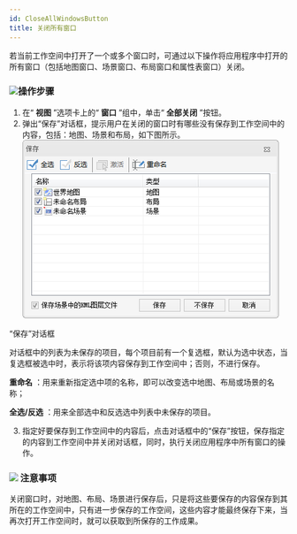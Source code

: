 ```yaml
---
id: CloseAllWindowsButton
title: 关闭所有窗口
---
```

若当前工作空间中打开了一个或多个窗口时，可通过以下操作将应用程序中打开的所有窗口（包括地图窗口、场景窗口、布局窗口和属性表窗口）关闭。

### ![](../img/read.gif)操作步骤

  1. 在“ **视图** ”选项卡上的“ **窗口** ”组中，单击“ **全部关闭** ”按钮。
  2. 弹出“保存”对话框，提示用户在关闭的窗口时有哪些没有保存到工作空间中的内容，包括：地图、场景和布局，如下图所示。  ![](img/SaveWSContent.png)   
  
“保存”对话框

对话框中的列表为未保存的项目，每个项目前有一个复选框，默认为选中状态，当复选框被选中时，表示将该项内容保存到工作空间中；否则，不进行保存。

**重命名** ：用来重新指定选中项的名称，即可以改变选中地图、布局或场景的名称；

**全选/反选** ：用来全部选中和反选选中列表中未保存的项目。

  3. 指定好要保存到工作空间中的内容后，点击对话框中的“保存”按钮，保存指定的内容到工作空间中并关闭对话框，同时，执行关闭应用程序中所有窗口的操作。

### ![](../img/note.png) 注意事项

关闭窗口时，对地图、布局、场景进行保存后，只是将这些要保存的内容保存到其所在的工作空间中，只有进一步保存的工作空间，这些内容才能最终保存下来，当再次打开工作空间时，就可以获取到所保存的工作成果。


